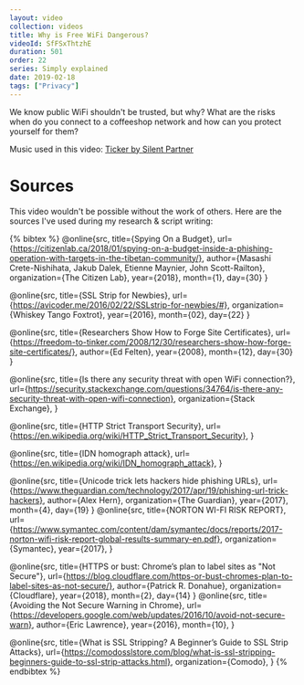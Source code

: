 ```yaml
---
layout: video
collection: videos
title: Why is Free WiFi Dangerous?
videoId: SfFSxThtzhE
duration: 501
order: 22
series: Simply explained
date: 2019-02-18
tags: ["Privacy"]
---
```


We know public WiFi shouldn't be trusted, but why? What are the risks when do you connect to a coffeeshop network and how can you protect yourself for them?

<!--more-->


Music used in this video: [Ticker by Silent Partner](https://youtu.be/K0_VDom80DM)

# Sources
This video wouldn't be possible without the work of others. Here are the sources I've used during my research & script writing:

{% bibtex %}
@online{src,
    title={Spying On a Budget},
    url={https://citizenlab.ca/2018/01/spying-on-a-budget-inside-a-phishing-operation-with-targets-in-the-tibetan-community/},
    author={Masashi Crete-Nishihata, Jakub Dalek, Etienne Maynier, John Scott-Railton},
    organization={The Citizen Lab},
    year={2018},
    month={1},
    day={30}
}

@online{src,
    title={SSL Strip for Newbies},
    url={https://avicoder.me/2016/02/22/SSLstrip-for-newbies/#},
    organization={Whiskey Tango Foxtrot},
    year={2016},
    month={02},
    day={22}
}

@online{src,
    title={Researchers Show How to Forge Site Certificates},
    url={https://freedom-to-tinker.com/2008/12/30/researchers-show-how-forge-site-certificates/},
    author={Ed Felten},
    year={2008},
    month={12},
    day={30}
}

@online{src,
    title={Is there any security threat with open WiFi connection?},
    url={https://security.stackexchange.com/questions/34764/is-there-any-security-threat-with-open-wifi-connection},
    organization={Stack Exchange},
}

@online{src,
    title={HTTP Strict Transport Security},
    url={https://en.wikipedia.org/wiki/HTTP_Strict_Transport_Security},
}

@online{src,
    title={IDN homograph attack},
    url={https://en.wikipedia.org/wiki/IDN_homograph_attack},
}

@online{src,
    title={Unicode trick lets hackers hide phishing URLs},
    url={https://www.theguardian.com/technology/2017/apr/19/phishing-url-trick-hackers},
    author={Alex Hern},
    organization={The Guardian},
    year={2017},
    month={4},
    day={19}
}
@online{src,
    title={NORTON WI-FI RISK REPORT},
    url={https://www.symantec.com/content/dam/symantec/docs/reports/2017-norton-wifi-risk-report-global-results-summary-en.pdf},
    organization={Symantec},
    year={2017},
}

@online{src,
    title={HTTPS or bust: Chrome’s plan to label sites as "Not Secure"},
    url={https://blog.cloudflare.com/https-or-bust-chromes-plan-to-label-sites-as-not-secure/},
    author={Patrick R. Donahue},
    organization={Cloudflare},
    year={2018},
    month={2},
    day={14}
}
@online{src,
    title={Avoiding the Not Secure Warning in Chrome},
    url={https://developers.google.com/web/updates/2016/10/avoid-not-secure-warn},
    author={Eric Lawrence},
    year={2016},
    month={10},
}

@online{src,
    title={What is SSL Stripping? A Beginner’s Guide to SSL Strip Attacks},
    url={https://comodosslstore.com/blog/what-is-ssl-stripping-beginners-guide-to-ssl-strip-attacks.html},
    organization={Comodo},
}
{% endbibtex %}